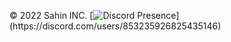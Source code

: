 ©️ 2022 Sahin INC.
[![Discord Presence](https://lanyard-profile-readme.vercel.app/api/853235926825435146?theme=light&bg=809ecf&animated=false&hideDiscrim=true&borderRadius=30px&idleMessage=Probably%20doing%20something%20else...)](https://discord.com/users/853235926825435146) 


